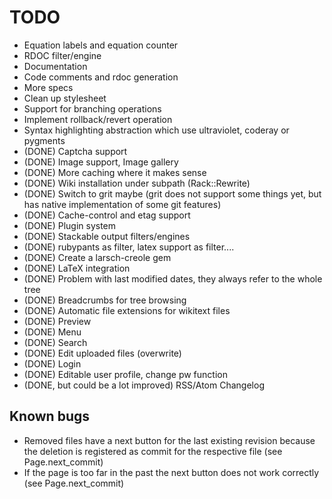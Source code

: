 TODO
====

- Equation labels and equation counter
- RDOC filter/engine
- Documentation
- Code comments and rdoc generation
- More specs
- Clean up stylesheet
- Support for branching operations
- Implement rollback/revert operation
- Syntax highlighting abstraction which use ultraviolet, coderay or pygments
- (DONE) Captcha support
- (DONE) Image support, Image gallery
- (DONE) More caching where it makes sense
- (DONE) Wiki installation under subpath (Rack::Rewrite)
- (DONE) Switch to grit maybe (grit does not support some things yet, but has native implementation of some git features)
- (DONE) Cache-control and etag support
- (DONE) Plugin system
- (DONE) Stackable output filters/engines
- (DONE) rubypants as filter, latex support as filter....
- (DONE) Create a larsch-creole gem
- (DONE) LaTeX integration
- (DONE) Problem with last modified dates, they always refer to the whole tree
- (DONE) Breadcrumbs for tree browsing
- (DONE) Automatic file extensions for wikitext files
- (DONE) Preview
- (DONE) Menu
- (DONE) Search
- (DONE) Edit uploaded files (overwrite)
- (DONE) Login
- (DONE) Editable user profile, change pw function
- (DONE, but could be a lot improved) RSS/Atom Changelog

Known bugs
----------

- Removed files have a next button for the last existing revision
  because the deletion is registered as commit for the respective file
  (see Page.next_commit)
- If the page is too far in the past the next button does not work correctly
  (see Page.next_commit)
